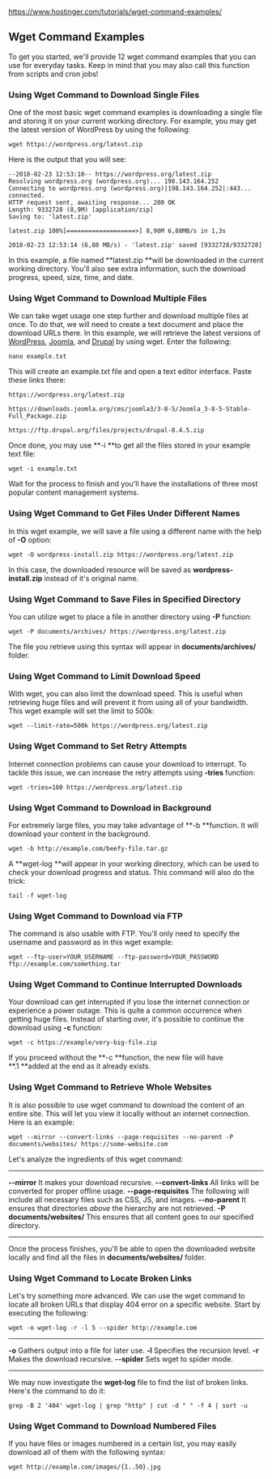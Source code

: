 https://www.hostinger.com/tutorials/wget-command-examples/

## Wget Command Examples

To get you started, we'll provide 12 wget command examples that you can
use for everyday tasks. Keep in mind that you may also call this
function from scripts and cron jobs!

### Using Wget Command to Download Single Files

One of the most basic wget command examples is downloading a single file
and storing it on your current working directory. For example, you may
get the latest version of WordPress by using the following:

    wget https://wordpress.org/latest.zip

Here is the output that you will see:

    --2018-02-23 12:53:10-- https://wordpress.org/latest.zip
    Resolving wordpress.org (wordpress.org)... 198.143.164.252
    Connecting to wordpress.org (wordpress.org)|198.143.164.252|:443... connected.
    HTTP request sent, awaiting response... 200 OK
    Length: 9332728 (8,9M) [application/zip]
    Saving to: 'latest.zip'

    latest.zip 100%[===================>] 8,90M 6,88MB/s in 1,3s

    2018-02-23 12:53:14 (6,88 MB/s) - 'latest.zip' saved [9332728/9332728]

In this example, a file named **latest.zip **will be downloaded in the
current working directory. You'll also see extra information, such the
download progress, speed, size, time, and date.

### Using Wget Command to Download Multiple Files

We can take wget usage one step further and download multiple files at
once. To do that, we will need to create a text document and place the
download URLs there. In this example, we will retrieve the latest
versions of [WordPress](https://www.hostinger.com/tutorials/wordpress),
[Joomla](https://www.hostinger.com/tutorials/joomla/), and
[Drupal](https://www.hostinger.com/tutorials/drupal) by using
wget. Enter the following:

    nano example.txt

This will create an example.txt file and open a text editor interface.
Paste these links there:

    https://wordpress.org/latest.zip

    https://downloads.joomla.org/cms/joomla3/3-8-5/Joomla_3-8-5-Stable-Full_Package.zip

    https://ftp.drupal.org/files/projects/drupal-8.4.5.zip

Once done, you may use **-i **to get all the files stored in your
example text file:

    wget -i example.txt

Wait for the process to finish and you'll have the installations of
three most popular content management systems.

### Using Wget Command to Get Files Under Different Names

In this wget example, we will save a file using a different name with
the help of **-O** option:

    wget -O wordpress-install.zip https://wordpress.org/latest.zip

In this case, the downloaded resource will be saved as
**wordpress-install.zip** instead of it's original name.

### Using Wget Command to Save Files in Specified Directory

You can utilize wget to place a file in another directory using **-P**
function:

    wget -P documents/archives/ https://wordpress.org/latest.zip

The file you retrieve using this syntax will appear in
**documents/archives/** folder.

### Using Wget Command to Limit Download Speed

With wget, you can also limit the download speed. This is useful when
retrieving huge files and will prevent it from using all of your
bandwidth. This wget example will set the limit to 500k:

    wget --limit-rate=500k https://wordpress.org/latest.zip

### Using Wget Command to Set Retry Attempts

Internet connection problems can cause your download to interrupt. To
tackle this issue, we can increase the retry attempts using **-tries**
function:

    wget -tries=100 https://wordpress.org/latest.zip

### Using Wget Command to Download in Background

For extremely large files, you may take advantage of **-b **function. It
will download your content in the background.

    wget -b http://example.com/beefy-file.tar.gz

A **wget-log **will appear in your working directory, which can be used
to check your download progress and status. This command will also do
the trick:

    tail -f wget-log

### Using Wget Command to Download via FTP

The command is also usable with FTP. You'll only need to specify the
username and password as in this wget example:

    wget --ftp-user=YOUR_USERNAME --ftp-password=YOUR_PASSWORD ftp://example.com/something.tar

### Using Wget Command to Continue Interrupted Downloads

Your download can get interrupted if you lose the internet connection or
experience a power outage. This is quite a common occurrence when
getting huge files. Instead of starting over, it's possible to continue
the download using **-c** function:

    wget -c https://example/very-big-file.zip

If you proceed without the **-c **function, the new file will have
**.1 **added at the end as it already exists.

### Using Wget Command to Retrieve Whole Websites

It is also possible to use wget command to download the content of an
entire site. This will let you view it locally without an internet
connection. Here is an example:

    wget --mirror --convert-links --page-requisites --no-parent -P documents/websites/ https://some-website.com

Let's analyze the ingredients of this wget command:

  ---------------------------- -----------------------------------------------------------------------------
  **--mirror**                 It makes your download recursive.
  **--convert-links**          All links will be converted for proper offline usage.
  **--page-requisites**        The following will include all necessary files such as CSS, JS, and images.
  **--no-parent**              It ensures that directories *above* the hierarchy are not retrieved.
  **-P documents/websites/**   This ensures that all content goes to our specified directory.
  ---------------------------- -----------------------------------------------------------------------------

Once the process finishes, you'll be able to open the downloaded website
locally and find all the files in **documents/websites/** folder.

### Using Wget Command to Locate Broken Links

Let's try something more advanced. We can use the wget command to locate
all broken URLs that display 404 error on a specific website. Start by
executing the following:

    wget -o wget-log -r -l 5 --spider http://example.com

  -------------- -------------------------------------------
  **-o**         Gathers output into a file for later use.
  **-l**         Specifies the recursion level.
  **-r**         Makes the download recursive.
  **--spider**   Sets wget to spider mode.
  -------------- -------------------------------------------

We may now investigate the **wget-log** file to find the list of broken
links. Here's the command to do it:

    grep -B 2 '404' wget-log | grep "http" | cut -d " " -f 4 | sort -u

### Using Wget Command to Download Numbered Files

If you have files or images numbered in a certain list, you may easily
download all of them with the following syntax:

    wget http://example.com/images/{1..50}.jpg
